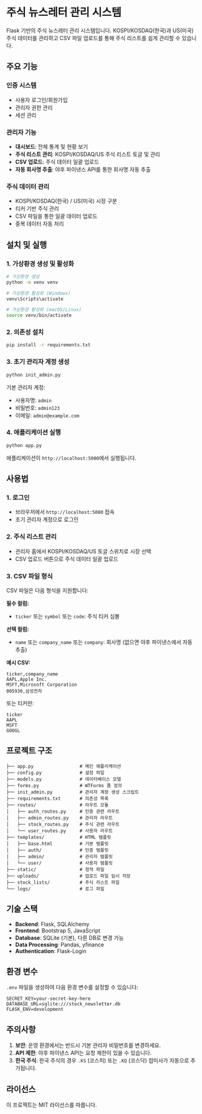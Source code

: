 # 주식 뉴스레터 관리 시스템

Flask 기반의 주식 뉴스레터 관리 시스템입니다. KOSPI/KOSDAQ(한국)과 US(미국) 주식 데이터를 관리하고 CSV 파일 업로드를 통해 주식 리스트를 쉽게 관리할 수 있습니다.

## 주요 기능

### 인증 시스템
- 사용자 로그인/회원가입
- 관리자 권한 관리
- 세션 관리

### 관리자 기능
- **대시보드**: 전체 통계 및 현황 보기
- **주식 리스트 관리**: KOSPI/KOSDAQ/US 주식 리스트 토글 및 관리
- **CSV 업로드**: 주식 데이터 일괄 업로드
- **자동 회사명 추출**: 야후 파이낸스 API를 통한 회사명 자동 추출

### 주식 데이터 관리
- KOSPI/KOSDAQ(한국) / US(미국) 시장 구분
- 티커 기반 주식 관리
- CSV 파일을 통한 일괄 데이터 업로드
- 중복 데이터 자동 처리

## 설치 및 실행

### 1. 가상환경 생성 및 활성화

```bash
# 가상환경 생성
python -m venv venv

# 가상환경 활성화 (Windows)
venv\Scripts\activate

# 가상환경 활성화 (macOS/Linux)
source venv/bin/activate
```

### 2. 의존성 설치

```bash
pip install -r requirements.txt
```

### 3. 초기 관리자 계정 생성

```bash
python init_admin.py
```

기본 관리자 계정:
- 사용자명: `admin`
- 비밀번호: `admin123`
- 이메일: `admin@example.com`

### 4. 애플리케이션 실행

```bash
python app.py
```

애플리케이션이 `http://localhost:5000`에서 실행됩니다.

## 사용법

### 1. 로그인
- 브라우저에서 `http://localhost:5000` 접속
- 초기 관리자 계정으로 로그인

### 2. 주식 리스트 관리
- 관리자 홈에서 KOSPI/KOSDAQ/US 토글 스위치로 시장 선택
- CSV 업로드 버튼으로 주식 데이터 일괄 업로드

### 3. CSV 파일 형식
CSV 파일은 다음 형식을 지원합니다:

**필수 컬럼:**
- `ticker` 또는 `symbol` 또는 `code`: 주식 티커 심볼

**선택 컬럼:**
- `name` 또는 `company_name` 또는 `company`: 회사명 (없으면 야후 파이낸스에서 자동 추출)

**예시 CSV:**
```csv
ticker,company_name
AAPL,Apple Inc.
MSFT,Microsoft Corporation
005930,삼성전자
```

또는 티커만:
```csv
ticker
AAPL
MSFT
GOOGL
```

## 프로젝트 구조

```
├── app.py                 # 메인 애플리케이션
├── config.py              # 설정 파일
├── models.py              # 데이터베이스 모델
├── forms.py               # WTForms 폼 정의
├── init_admin.py          # 관리자 계정 생성 스크립트
├── requirements.txt       # 의존성 목록
├── routes/                # 라우트 모듈
│   ├── auth_routes.py     # 인증 관련 라우트
│   ├── admin_routes.py    # 관리자 라우트
│   ├── stock_routes.py    # 주식 관련 라우트
│   └── user_routes.py     # 사용자 라우트
├── templates/             # HTML 템플릿
│   ├── base.html          # 기본 템플릿
│   ├── auth/              # 인증 템플릿
│   ├── admin/             # 관리자 템플릿
│   └── user/              # 사용자 템플릿
├── static/                # 정적 파일
├── uploads/               # 업로드 파일 임시 저장
├── stock_lists/           # 주식 리스트 파일
└── logs/                  # 로그 파일
```

## 기술 스택

- **Backend**: Flask, SQLAlchemy
- **Frontend**: Bootstrap 5, JavaScript
- **Database**: SQLite (기본), 다른 DB로 변경 가능
- **Data Processing**: Pandas, yfinance
- **Authentication**: Flask-Login

## 환경 변수

`.env` 파일을 생성하여 다음 환경 변수를 설정할 수 있습니다:

```
SECRET_KEY=your-secret-key-here
DATABASE_URL=sqlite:///stock_newsletter.db
FLASK_ENV=development
```

## 주의사항

1. **보안**: 운영 환경에서는 반드시 기본 관리자 비밀번호를 변경하세요.
2. **API 제한**: 야후 파이낸스 API는 요청 제한이 있을 수 있습니다.
3. **한국 주식**: 한국 주식의 경우 `.KS` (코스피) 또는 `.KQ` (코스닥) 접미사가 자동으로 추가됩니다.

## 라이선스

이 프로젝트는 MIT 라이선스를 따릅니다. 